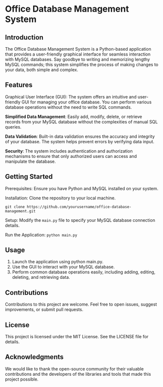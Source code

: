 # Office Database Management System
## Introduction
The Office Database Management System is a Python-based application that provides a user-friendly graphical interface for seamless interaction with MySQL databases. Say goodbye to writing and memorizing lengthy MySQL commands; this system simplifies the process of making changes to your data, both simple and complex.

## Features
Graphical User Interface (GUI): The system offers an intuitive and user-friendly GUI for managing your office database. You can perform various database operations without the need to write SQL commands.

**Simplified Data Management**: Easily add, modify, delete, or retrieve records from your MySQL database without the complexities of manual SQL queries.

**Data Validation**: Built-in data validation ensures the accuracy and integrity of your database. The system helps prevent errors by verifying data input.

**Security**: The system includes authentication and authorization mechanisms to ensure that only authorized users can access and manipulate the database.

## Getting Started
Prerequisites: Ensure you have Python and MySQL installed on your system.

Installation: 
Clone the repository to your local machine.

  ```git clone https://github.com/yourusername/office-database-management.git```

Setup: 
Modify the `main.py` file to specify your MySQL database connection details.

Run the Application:
 ```python main.py```
 
## Usage
1. Launch the application using python main.py.
2. Use the GUI to interact with your MySQL database.
3. Perform common database operations easily, including adding, editing, deleting, and retrieving data.

## Contributions
Contributions to this project are welcome. Feel free to open issues, suggest improvements, or submit pull requests.

## License
This project is licensed under the MIT License. See the LICENSE file for details.

## Acknowledgments
We would like to thank the open-source community for their valuable contributions and the developers of the libraries and tools that made this project possible.
